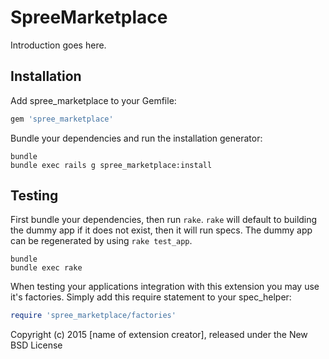 SpreeMarketplace
================

Introduction goes here.

Installation
------------

Add spree_marketplace to your Gemfile:

```ruby
gem 'spree_marketplace'
```

Bundle your dependencies and run the installation generator:

```shell
bundle
bundle exec rails g spree_marketplace:install
```

Testing
-------

First bundle your dependencies, then run `rake`. `rake` will default to building the dummy app if it does not exist, then it will run specs. The dummy app can be regenerated by using `rake test_app`.

```shell
bundle
bundle exec rake
```

When testing your applications integration with this extension you may use it's factories.
Simply add this require statement to your spec_helper:

```ruby
require 'spree_marketplace/factories'
```

Copyright (c) 2015 [name of extension creator], released under the New BSD License
